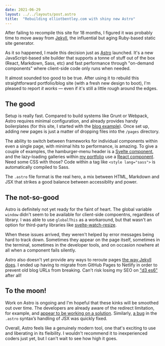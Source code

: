 ```yaml
---
date: 2021-06-29
layout: ../../layouts/post.astro
title:  "Rebuilding elliotbentley.com with shiny new Astro"
---
```


After failing to recompile this site for 18 months, I figured it was probably time to move away from [Jekyll](https://jekyllrb.com), the influential but aging Ruby-based static site generator.

As it so happened, I made this decision just as [Astro](https://github.com/snowpackjs/astro) launched. It's a new JavaScript-based site builder that supports a tonne of stuff out of the box (React, Markdown, Sass, etc) and fast performance through "on-demand components" where client-side code only runs when needed.

It almost sounded too good to be true. After using it to rebuild this straightforward portfolio/blog site (with a fresh new design to boot), I'm pleased to report _it works_ — even if it's still a little rough around the edges.

## The good

Setup is really fast. Compared to build systems like Grunt or Webpack, Astro requires minimal configuration, and already provides handy boilerplates (for this site, I started with the [blog example](https://github.com/snowpackjs/astro/tree/main/examples/blog)). Once set up, adding new pages is just a matter of dropping files into the `/pages` directory.

The ability to switch between frameworks for individual components within even a single page, with minimal hits to performance, is amazing. To give a couple of examples, the hamburger-menu header is a [Svelte component](https://github.com/ejb/elliotbentley.com/blob/79b8236b193377b082142c635ccdf9572becfec6/src/components/SiteHeader.svelte), and the lazy-loading galleries within [my portfolio](/portfolio) use a [React component](https://github.com/ejb/elliotbentley.com/blob/79b8236b193377b082142c635ccdf9572becfec6/src/components/ScreenshotGallery.jsx). Need some CSS with those? Code within a tag like `<style lang="sass">` is automatically compiled to Sass.

The `.astro` file format is the real hero, a mix between HTML, Markdown and JSX that strikes a good balance between accessiblity and power.

## The not-so-good

Astro is definitely not yet ready for the faint of heart. The global variable `window` didn't seem to be available for client-side compoentns, regardless of library. I was able to use `globalThis` as a workaround, but that wasn't an option for third-party libraries like [svelte-watch-resize](https://www.npmjs.com/package/svelte-watch-resize).

When these issues arrived, they weren't helped by error messages being hard to track down. Sometimes they appear on the page itself, sometimes in the terminal, sometimes in the developer tools, and on occasion nowhere at all when a component fails silently.

Astro also doesn't yet provide any ways to reroute pages [the way Jekyll does](). I ended up having to migrate from GitHub Pages to Netlify in order to prevent old blog URLs from breaking. Can't risk losing my SEO on ["d3 es6"](https://www.google.com/search?q=d3+es6) after all!

## To the moon!

Work on Astro is ongoing and I'm hopeful that these kinks will be smoothed out over time. The developers are already aware of the redirect limitation, for example, and [appear to be working on a solution](https://github.com/snowpackjs/astro/issues/80). Similarly, [a bug](https://github.com/snowpackjs/astro/issues/405) in the `.astro` syntax’s handling of JSX was quickly fixed. 

Overall, Astro feels like a genuinely modern tool, one that's exciting to use and liberating in its fleibility. I wouldn't recommend it to inexperienced coders just yet, but I can't wait to see how high it goes.